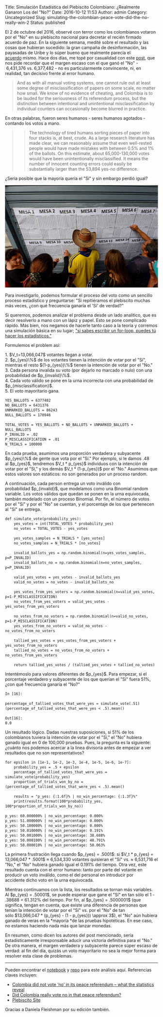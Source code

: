 Title: Simulación Estadística del Plebiscito Colombiano: ¿Realmente Ganaron Los del "No?"
Date: 2016-10-12 11:53
Author: admin
Category: Uncategorized
Slug: simulating-the-colombian-peace-vote-did-the-no-really-win-2
Status: published

El 2 de octubre del 2016, observé con terror como los
colombianos votaron por el "No" en su plebiscito nacional para decretar
el recién firmado acuerdo de paz. En la siguiente semana, medité sobre
el resultado y las cosas que hubieran sucedido: la gran campaña de
desinformación, las payasadas de Uribe y lo súper bueno que realmente
parecía el
[acuerdo](https://www.youtube.com/playlist?list=PLa28R7QEiMblKeZ_OlZ_XfjjxjfeIhpuL) mismo.
Hace dos días, me topé por casualidad con este
[post](https://theconversation.com/colombia-did-not-vote-no-in-its-peace-referendum-what-the-statistics-reveal-66471),
que nos pide recordar que el margen escaso con el que ganó el "No"
- 6,431,376 vs. 6,377,482 - no es particularmente convincente, ni, en
realidad, tan decisivo frente al error humano.

> And as with all manual voting systems, one cannot rule out at least
> some degree of misclassification of papers on some scale, no matter
> how small. We know of no evidence of cheating, and Colombia is to be
> lauded for the seriousness of its referendum process, but the
> distinction between intentional and unintentional misclassification by
> individual counters can occasionally become blurred in practice.

En otras palabras, fueron seres humanos - seres humanos agotados -
contando los votos a mano.

> > The technology of tired humans sorting pieces of paper into four
> > stacks is, at best, crude. As a large research literature has made
> > clear, we can reasonably assume that even well-rested people would
> > have made mistakes with between 0.5% and 1% of the ballots. On this
> > estimate, about 65,000-130,000 votes would have been unintentionally
> > misclassified. It means the number of innocent counting errors could
> > easily be substantially larger than the 53,894 yes-no difference.

¿Sería posible que la mayoría quería el "Sí" y sin embargo perdió igual?

![](images/colombian_plebiscite_vote.jpg)

Para investigarlo, podemos formular el proceso del voto como un sencillo
proceso estadístico y preguntarse: "Si repitiéramos el plebiscito muchas
más veces, ¿con qué frecuencia ganaría el 'Sí' de verdad?"

Si queremos, podemos analizar el problema desde un lado analítico, que
es decir resolverlo a mano con un lápiz y papel. Esto se pone complicado
rápido. Más bien, nos negamos de hacerle tanto caso a la teoría y
corremos una simulación básica en su lugar; ["si sabes escribir un
for-loop, puedes tú hacer los
estadísticos."](https://speakerdeck.com/jakevdp/statistics-for-hackers)

Formulemos el problem así:

1\. \$V\_t=13,066,047\$ votantes llegan a votar.  
2. \$p\_{yes}\\%\$ de los votantes tienen la intención de votar
por el "Sí", mientras el resto \$(1-p\_{yes})\\%\$ tienen la intención
de votar por el "No."  
3. Cada persona invalida su voto (por dejarlo no marcado o nulo) con una
probabilidad de \$p\_{invalid}\\%\$.  
4. Cada voto válido se pone en la urna incorrecta con una probabilidad
de \$p\_{misclassification}\$.  
5. El voto mayoritario gana.

``` {.EnlighterJSRAW data-enlighter-language="python"}
YES_BALLOTS = 6377482
NO_BALLOTS = 6431376
UNMARKED_BALLOTS = 86243
NULL_BALLOTS = 170946

TOTAL_VOTES = YES_BALLOTS + NO_BALLOTS + UNMARKED_BALLOTS + NULL_BALLOTS
P_INVALID = .02
P_MISCLASSIFICATION = .01
N_TRIALS = 100000
```

En cada prueba, asumimos una proporción verdadera y subyacente
\$p\_{yes}\\%\$ de gente que vota por el "Sí." Por ejemplo, si le damos
.48 al \$p\_{yes}\$, tendremos \$V\_t \* p\_{yes}\$ individuos con la
intención de votar por el "Sí," y los demás \$V\_t \* (1-p\_{yes})\$
por el "No." Asumimos que estos valores son estáticos: no son generados
por un proceso random.

A continuación, cada person entrega un voto inválido con
probabilidad \$p\_{invalid}\$, que modelamos como una Binomial random
variable. Los votos válidos que quedan se ponen en la urna equivocada,
también modelado con un proceso Binomial. Por fin, el número de votos
por el "Sí" y por el "No" se cuentan, y el porcentaje de los que
pertenecen al "Sí" se entrega.

``` {.EnlighterJSRAW data-enlighter-language="python"}
def simulate_vote(probability_yes):
    yes_votes = int(TOTAL_VOTES * probability_yes)
    no_votes = TOTAL_VOTES - yes_votes

    yes_votes_samples = N_TRIALS * [yes_votes]
    no_votes_samples = N_TRIALS * [no_votes]

    invalid_ballots_yes = np.random.binomial(n=yes_votes_samples, p=P_INVALID)
    invalid_ballots_no = np.random.binomial(n=no_votes_samples, p=P_INVALID)

    valid_yes_votes = yes_votes - invalid_ballots_yes
    valid_no_votes = no_votes - invalid_ballots_no

    yes_votes_from_yes_voters = np.random.binomial(n=valid_yes_votes, p=1-P_MISCLASSIFICATION)
    no_votes_from_yes_voters = valid_yes_votes - yes_votes_from_yes_voters

    no_votes_from_no_voters = np.random.binomial(n=valid_no_votes, p=1-P_MISCLASSIFICATION)
    yes_votes_from_no_voters = valid_no_votes - no_votes_from_no_voters

    tallied_yes_votes = yes_votes_from_yes_voters + yes_votes_from_no_voters
    tallied_no_votes = no_votes_from_no_voters + no_votes_from_yes_voters

    return tallied_yes_votes / (tallied_yes_votes + tallied_no_votes)
```

Intentémoslo para valores diferentes de \$p\_{yes}\$. Para empezar, si
el porcentaje verdadero y subyacente de los que querían el "Sí" fuera
51%, ¿con qué frecuencia ganaría el "No?"

``` {.EnlighterJSRAW data-enlighter-language="python"}
In [16]:

percentage_of_tallied_votes_that_were_yes = simulate_vote(.51)
(percentage_of_tallied_votes_that_were_yes < .5).mean()

Out[16]:
0.0
```

Un resultado lógico. Dadas nuestras suposiciones, si 51% de los
colombianos tuviera la intención de votar por el "Sí," el "No" hubiera
ganado igual en 0 de 100,000 pruebas. Pues, la pregunta es la siguiente:
¿cuánto nos podemos acercar a la linea divisoria antes de empezar a ver
resultados que no son representativos?

``` {.EnlighterJSRAW data-enlighter-language="python"}
for epsilon in [1e-1, 1e-2, 1e-3, 1e-4, 1e-5, 1e-6, 1e-7]:
    probability_yes = .5 + epsilon
    percentage_of_tallied_votes_that_were_yes = simulate_vote(probability_yes)
    proportion_of_trials_won_by_no = (percentage_of_tallied_votes_that_were_yes < .5).mean()

    results = "p_yes: {:1.6f}% | no_win_percentage: {:1.3f}%"
    print(results.format(100*probability_yes, 100*proportion_of_trials_won_by_no))

p_yes: 60.000000% | no_win_percentage: 0.000%
p_yes: 51.000000% | no_win_percentage: 0.000%
p_yes: 50.100000% | no_win_percentage: 0.000%
p_yes: 50.010000% | no_win_percentage: 0.191%
p_yes: 50.001000% | no_win_percentage: 38.688%
p_yes: 50.000100% | no_win_percentage: 48.791%
p_yes: 50.000010% | no_win_percentage: 50.063%
```

La primera frustración llega cuando \$p\_{yes} = .5001\$: si \$V\_t \*
p\_{yes} = 13,066,047 \* .5001\$ ≈ 6,534,330 votantes quisieran el "Sí"
vs. ≈ 6,531,716 el "No," el "No" hubiera ganado igual el 0.191% del
tiempo. Otra vez, este resultado cuenta con el error humano: tanto por
parte del votante en producir un voto inválido, como el del personal en
introducir por accidente dicho voto en la urna equivocada.

Mientras continuamos con la lista, los resultados se tornan más
variables. Al \$p\_{yes} = .50001\$, se puede esperar que gane el "Sí"
en tan sólo el 1 - .38688 = 61.312% del tiempo. Por fin, al \$p\_{yes} =
.5000001\$ (que significa, tengan en cuenta, que existe una diferencia
de personas que tenían la intención de votar por el "Sí" vs. por el "No"
de tan sólo \$13,066,047 \* (p\_{yes} - (1 - p\_{yes})) \\approx 3\$),
el "No" aún hubiera ganado de veras en la *mayoría *de las pruebas
hipotéticas. En ese caso, no estamos haciendo nada más que lanzar
monedas.

En resumen, como dicen los autores del post mencionado, sería
estadísticamente irresponsable aducir una victoria definitiva para el
"No." De otra manera, el margen verdadera y subyacente parece súper
escaso de verdad: al fin del día, quizás un voto mayoritario no sea la
mejor forma para resolver esta clase de problemas.

---

Pueden encontrar
el [notebook](http://nbviewer.jupyter.org/github/cavaunpeu/colombia-vote-simulation/blob/master/colombia-vote-simulation.ipynb) y [repo](https://github.com/cavaunpeu/colombia-vote-simulation) para
este análisis aquí. Referencias claves incluyen:

-   [Colombia did not vote ‘no’ in its peace referendum – what the
    statistics
    reveal](https://theconversation.com/colombia-did-not-vote-no-in-its-peace-referendum-what-the-statistics-reveal-66471)
-   [Did Colombia really vote no in that peace
    referendum?](http://andrewgelman.com/2016/10/04/did-colombia-really-vote-no-in-that-peace-referendum/)
-   [Plebiscito
    Site](http://plebiscito.registraduria.gov.co/99PL/DPLZZZZZZZZZZZZZZZZZ_L1.htm)

Gracias a Daniela Fleishman por su edición también.

